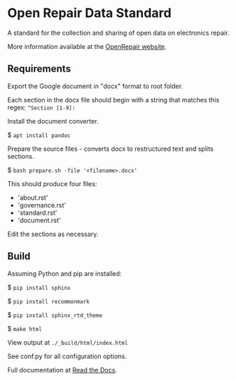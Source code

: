 # Open Repair Data Standard

A standard for the collection and sharing of open data on electronics repair.

More information available at the [OpenRepair website](https://openrepair.org/open-data/open-standard/).


## Requirements

Export the Google document in "docx" format to root folder.

Each section in the docx file should begin with a string that matches this regex: `^Section [1-9]: ` 

Install the document converter.

$ `apt install pandoc`

Prepare the source files - converts docx to restructured text and splits sections.

$ `bash prepare.sh -file '<filename>.docx'`

This should produce four files:

* 'about.rst'
* 'governance.rst'
* 'standard.rst'
* 'document.rst'

Edit the sections as necessary.


## Build

Assuming Python and pip are installed:

$ `pip install sphinx`

$ `pip install recommonmark`

$ `pip install sphinx_rtd_theme`

$ `make html`

View output at `./_build/html/index.html`

See conf.py for all configuration options.

Full documentation at [Read the Docs](https://docs.readthedocs.io/).



